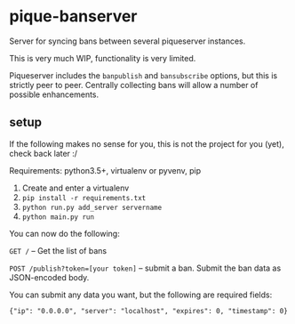 # pique-banserver
Server for syncing bans between several piqueserver instances.

This is very much WIP, functionality is very limited.

Piqueserver includes the `banpublish` and `bansubscribe` options, but this is strictly peer to peer. Centrally collecting bans will
allow a number of possible enhancements.

## setup
If the following makes no sense for you, this is not the project for you (yet), check back later :/

Requirements: python3.5+, virtualenv or pyvenv, pip

1. Create and enter a virtualenv
2. `pip install -r requirements.txt`
3. `python run.py add_server servername`
4. `python main.py run`

You can now do the following:

`GET /` – Get the list of bans

`POST /publish?token=[your token]` – submit a ban. Submit the ban data as JSON-encoded body.

You can submit any data you want, but the following are required fields:
```
{"ip": "0.0.0.0", "server": "localhost", "expires": 0, "timestamp": 0}
```
